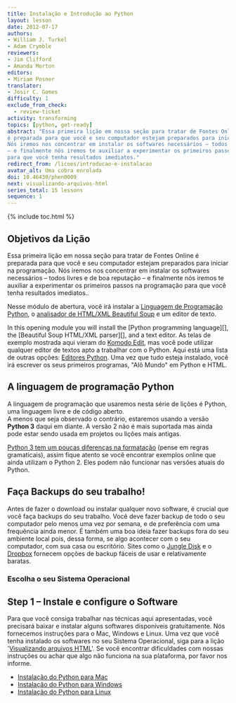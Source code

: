 ```yaml
---
title: Instalação e Introdução ao Python 
layout: lesson
date: 2012-07-17
authors:
- William J. Turkel
- Adam Crymble
reviewers:
- Jim Clifford
- Amanda Morton
editors:
- Miriam Posner
translator:
- Josir C. Gomes
difficulty: 1
exclude_from_check:
  - review-ticket
activity: transforming
topics: [python, get-ready]
abstract: "Essa primeira lição em nossa seção para tratar de Fontes Online 
é preparada para que você e seu computador estejam preparados para iniciar na programação.
Nós iremos nos concentrar em instalar os softwares necessários – todos livres e de boa reputação
– e finalmente nós iremos te auxiliar a experimentar os primeiros passos na programação 
para que você tenha resultados imediatos."
redirect_from: /licoes/introducao-e-instalacao
avatar_alt: Uma cobra enrolada
doi: 10.46430/phen0009
next: visualizando-arquivos-html
series_total: 15 lessons
sequence: 1
---
```


{% include toc.html %}





Objetivos da Lição
------------

Essa primeira lição em nossa seção para tratar de Fontes Online 
é preparada para que você e seu computador estejam preparados para iniciar na programação.
Nós iremos nos concentrar em instalar os softwares necessários – todos livres e de boa reputação
– e finalmente nós iremos te auxiliar a experimentar os primeiros passos na programação 
para que você tenha resultados imediatos..

Nesse módulo de abertura, você irá instalar a [Linguagem de Programação Python][], 
o [analisador de HTML/XML Beautiful Soup][] e um editor de texto. 

In this opening module you will install the [Python programming
language][], the [Beautiful Soup HTML/XML parser][], and a text editor.
As telas de exemplo mostrada aqui vieram do [Komodo Edit][], mas você pode utilizar
qualquer editor de textos apto a trabalhar com o Python. Aqui está uma lista de outras opções:
[Editores Python][]. Uma vez que tudo esteja instalado, você irá escrever os seus 
primeiros programas, "Alô Mundo" em Python e HTML.

A linguagem de programação Python
-------------------------------

A linguagem de programação que usaremos nesta série de lições é Python, uma linguagem livre e de código aberto.  
A menos que seja observado o contrário, estaremos usando a versão **Python 3** daqui em diante. 
A versão 2 não é mais suportada mas ainda pode estar sendo usada em projetos ou lições mais antigas.

[Python 3 tem um poucas diferenças na formatação](http://sebastianraschka.com/Articles/2014_python_2_3_key_diff.html) 
(pense em regras gramaticais), assim fique atento se você encontrar exemplos online que ainda utilizam o Python 2. 
Eles podem não funcionar nas versões atuais do Python.


Faça Backups do seu trabalho!
-----------------

Antes de fazer o download ou instalar qualquer novo software, é crucial que você faça backups do seu trabalho. 
Você deve fazer backup de todo o seu computador pelo menos uma vez por semana, 
e de preferência com uma frequência ainda menor. É também uma boa ideia fazer backups fora do seu ambiente local 
pois, dessa forma, se algo acontecer com o seu computador, com sua casa ou escritório. Sites como o 
[Jungle Disk][] e o [Dropbox][] fornecem opções de backup fáceis de usar e relativamente baratas.

### Escolha o seu Sistema Operacional

Step 1 – Instale e configure o Software
------------------------------------

Para que você consiga trabalhar nas técnicas aqui apresentadas, você precisará
baixar e instalar alguns softwares disponíveis gratuitamente.
Nós fornecemos instruções para o Mac, Windows e Linux. Uma vez que você
tenha instalado os softwares no seu Sistema Operacional, siga para a lição '[Visualizando arquivos HTML][]'.
Se você encontrar dificuldades com nossas instruções ou achar que algo não funciona 
na sua plataforma, por favor nos informe.

-   [Instalação do Python para Mac][]
-   [Instalação do Python para Windows][]
-   [Instalação do Python para Linux][]

  [Linguagem de Programação Python]: http://www.python.org/
  [Analisador de HTML/XML Beautiful Soup]: http://www.crummy.com/software/BeautifulSoup/
  [Komodo Edit]: http://www.activestate.com/komodo-edit
  [Editores Python]: http://wiki.python.org/moin/PythonEditors/
  [Jungle Disk]: https://www.jungledisk.com/
  [Dropbox]: https://www.dropbox.com/home
  [Visualizando arquivos HTML]: /licoes/visualizando-arquivos-html
  [Instalação do Python para Mac]: /licoes/instalacao-mac
  [Instalação do Python para Windows]: /licoes/instalacao-windows
  [Instalação do Python para Linux]: /licoes/instalacao-linux
